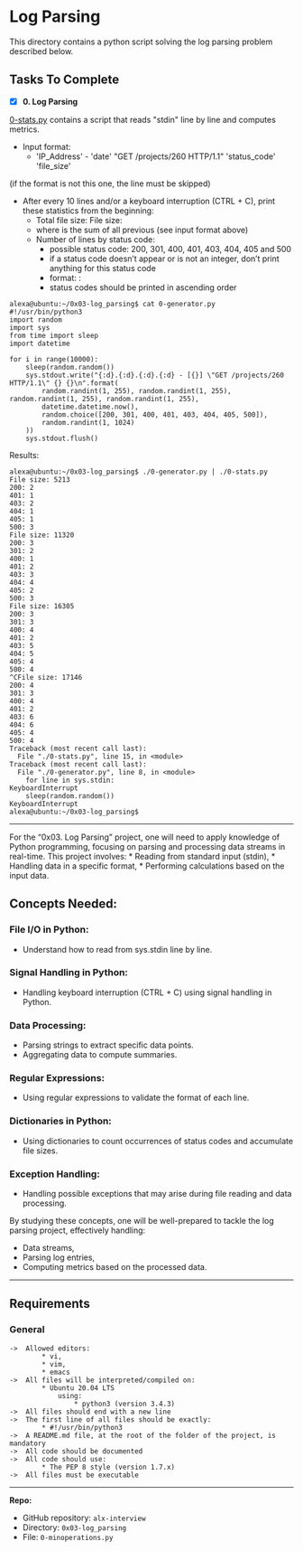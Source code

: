 # Log Parsing
This directory contains a python script solving the log parsing problem described below.

## Tasks To Complete
+ [x] **0. Log Parsing**

[0-stats.py](https://github.com/kal-kyokya/alx-interview/tree/main/0x03-log_parsing) contains a script that reads "stdin" line by line and computes metrics.

* Input format:
	* 'IP_Address' - 'date' "GET /projects/260 HTTP/1.1" 'status_code' 'file_size'

(if the format is not this one, the line must be skipped)
* After every 10 lines and/or a keyboard interruption (CTRL + C), print these statistics from the beginning:
	* Total file size: File size: <total size>
	* where <total size> is the sum of all previous <file size> (see input format above)
	* Number of lines by status code:
		* possible status code: 200, 301, 400, 401, 403, 404, 405 and 500
		* if a status code doesn’t appear or is not an integer, don’t print anything for this status code
		* format: <status code>: <number>
		* status codes should be printed in ascending order

```
alexa@ubuntu:~/0x03-log_parsing$ cat 0-generator.py
#!/usr/bin/python3
import random
import sys
from time import sleep
import datetime

for i in range(10000):
    sleep(random.random())
    sys.stdout.write("{:d}.{:d}.{:d}.{:d} - [{}] \"GET /projects/260 HTTP/1.1\" {} {}\n".format(
        random.randint(1, 255), random.randint(1, 255), random.randint(1, 255), random.randint(1, 255),
        datetime.datetime.now(),
        random.choice([200, 301, 400, 401, 403, 404, 405, 500]),
        random.randint(1, 1024)
    ))
    sys.stdout.flush()
```
Results:
```
alexa@ubuntu:~/0x03-log_parsing$ ./0-generator.py | ./0-stats.py 
File size: 5213
200: 2
401: 1
403: 2
404: 1
405: 1
500: 3
File size: 11320
200: 3
301: 2
400: 1
401: 2
403: 3
404: 4
405: 2
500: 3
File size: 16305
200: 3
301: 3
400: 4
401: 2
403: 5
404: 5
405: 4
500: 4
^CFile size: 17146
200: 4
301: 3
400: 4
401: 2
403: 6
404: 6
405: 4
500: 4
Traceback (most recent call last):
  File "./0-stats.py", line 15, in <module>
Traceback (most recent call last):
  File "./0-generator.py", line 8, in <module>
    for line in sys.stdin:
KeyboardInterrupt
    sleep(random.random())
KeyboardInterrupt
alexa@ubuntu:~/0x03-log_parsing$
```

---

For the “0x03. Log Parsing” project, one will need to apply knowledge of Python programming, focusing on parsing and processing data streams in real-time.
This project involves:
	* Reading from standard input (stdin),
	* Handling data in a specific format,
	* Performing calculations based on the input data.

## Concepts Needed:

### File I/O in Python:
* Understand how to read from sys.stdin line by line.

### Signal Handling in Python:
* Handling keyboard interruption (CTRL + C) using signal handling in Python.

### Data Processing:
* Parsing strings to extract specific data points.
* Aggregating data to compute summaries.

### Regular Expressions:
* Using regular expressions to validate the format of each line.

### Dictionaries in Python:
* Using dictionaries to count occurrences of status codes and accumulate file sizes.

### Exception Handling:
* Handling possible exceptions that may arise during file reading and data processing.

By studying these concepts, one will be well-prepared to tackle the log parsing project, effectively handling:
* Data streams,
* Parsing log entries,
* Computing metrics based on the processed data.
---

## Requirements
### General

	->	Allowed editors:
			* vi,
			* vim,
			* emacs
	->	All files will be interpreted/compiled on:
			* Ubuntu 20.04 LTS
				using:
					* python3 (version 3.4.3)
	->	All files should end with a new line
	->	The first line of all files should be exactly:
			* #!/usr/bin/python3
	->	A README.md file, at the root of the folder of the project, is mandatory
	->	All code should be documented
	->	All code should use:
			* The PEP 8 style (version 1.7.x)
	->	All files must be executable

---

**Repo:**

-   GitHub repository: `alx-interview`
-   Directory: `0x03-log_parsing`
-   File: `0-minoperations.py`
